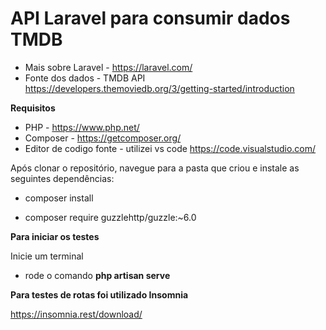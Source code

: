 # API Laravel para consumir dados TMDB

* Mais sobre Laravel - https://laravel.com/
* Fonte dos dados - TMDB API https://developers.themoviedb.org/3/getting-started/introduction

**Requisitos**

- PHP - https://www.php.net/
- Composer - https://getcomposer.org/
- Editor de codigo fonte - utilizei vs code https://code.visualstudio.com/ 

Após clonar o repositório, navegue para a pasta que criou e instale as seguintes dependências:

* composer install

* composer require guzzlehttp/guzzle:~6.0

**Para iniciar os testes**

Inicie um terminal 
* rode o comando **php artisan serve** 


**Para testes de rotas foi utilizado Insomnia**

https://insomnia.rest/download/
